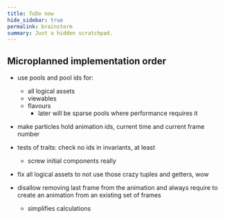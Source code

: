 ```yaml
---
title: ToDo now
hide_sidebar: true
permalink: brainstorm
summary: Just a hidden scratchpad.
---
```


## Microplanned implementation order

- use pools and pool ids for:
	- all logical assets
	- viewables
	- flavours
		- later will be sparse pools where performance requires it

- make particles hold animation ids, current time and current frame number

- tests of traits: check no ids in invariants, at least
	- screw initial components really

- fix all logical assets to not use those crazy tuples and getters, wow

- disallow removing last frame from the animation and always require to create an animation from an existing set of frames
	- simplifies calculations
